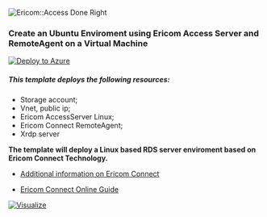 ![Ericom::Access Done Right](http://www.ericom.com/imgs/home/EricomLogo2.jpg "Ericom Logo") 

### Create an Ubuntu **Enviroment using Ericom Access Server and RemoteAgent** on a Virtual Machine

[![Deploy to Azure](http://azuredeploy.net/deploybutton.png)](https://azuredeploy.net/)

##### This template deploys the following resources:

* Storage account;
* Vnet, public ip;
* Ericom AccessServer Linux;
* Ericom Connect RemoteAgent;
* Xrdp server

**The template will deploy a Linux based RDS server enviroment based on Ericom Connect Technology.**

* [Additional information on Ericom Connect](http://www.ericom.com/connect-enterprise.asp)

* [Ericom Connect Online Guide](https://www.ericom.com/communities/guide/home/connect-7-3-0)


[![Visualize](http://armviz.io/visualizebutton.png "Visualize")](http://armviz.io/#/?load=https://raw.githubusercontent.com/ErezPasternak/azure-quickstart-templates/EricomConnect/ericom-ubuntu-vm/azuredeploy.json)

